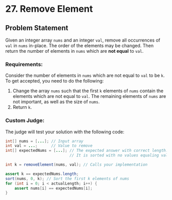 # 27. Remove Element

## Problem Statement

Given an integer array `nums` and an integer `val`, remove all occurrences of `val` in `nums` in-place. The order of the elements may be changed. Then return the number of elements in `nums` which are **not equal** to `val`.

### Requirements:

Consider the number of elements in `nums` which are not equal to `val` to be `k`. To get accepted, you need to do the following:

1. Change the array `nums` such that the first `k` elements of `nums` contain the elements which are not equal to `val`. The remaining elements of `nums` are not important, as well as the size of `nums`.
2. Return `k`.

### Custom Judge:

The judge will test your solution with the following code:

```java
int[] nums = [...]; // Input array
int val = ...;      // Value to remove
int[] expectedNums = [...]; // The expected answer with correct length.
                            // It is sorted with no values equaling val.

int k = removeElement(nums, val); // Calls your implementation

assert k == expectedNums.length;
sort(nums, 0, k); // Sort the first k elements of nums
for (int i = 0; i < actualLength; i++) {
    assert nums[i] == expectedNums[i];
}